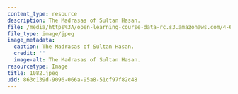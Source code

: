 ```yaml
---
content_type: resource
description: The Madrasas of Sultan Hasan.
file: /media/https%3A/open-learning-course-data-rc.s3.amazonaws.com/4-615-the-architecture-of-cairo-spring-2002/863c139d9096066a95a851cf97f82c48_1082.jpeg
file_type: image/jpeg
image_metadata:
  caption: The Madrasas of Sultan Hasan.
  credit: ''
  image-alt: The Madrasas of Sultan Hasan.
resourcetype: Image
title: 1082.jpeg
uid: 863c139d-9096-066a-95a8-51cf97f82c48
---
```

